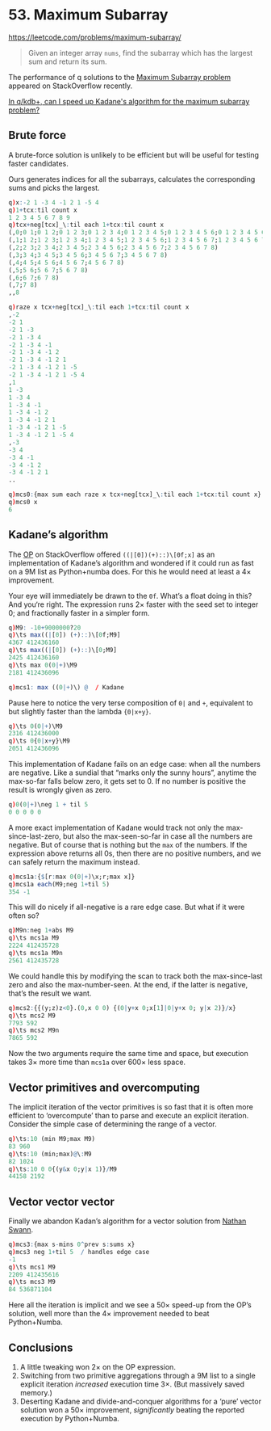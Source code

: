 # 53. Maximum Subarray

https://leetcode.com/problems/maximum-subarray/

> Given an integer array `nums`, find the subarray which has the largest sum and return its sum.

The performance of q solutions to the [Maximum Subarray problem](https://en.wikipedia.org/wiki/Maximum_subarray_problem "Wikipedia") appeared on StackOverflow recently.

[In q/kdb+, can I speed up Kadane's algorithm for the maximum subarray problem?](https://stackoverflow.com/questions/74508773/ "StackOverflow")

## Brute force

A  brute-force solution is unlikely to be efficient but will be useful for testing faster candidates. 

Ours generates indices for all the subarrays, calculates the corresponding sums and picks the largest.

```q
q)x:-2 1 -3 4 -1 2 1 -5 4
q)1+tcx:til count x
1 2 3 4 5 6 7 8 9
q)tcx+neg[tcx]_\:til each 1+tcx:til count x
(,0;0 1;0 1 2;0 1 2 3;0 1 2 3 4;0 1 2 3 4 5;0 1 2 3 4 5 6;0 1 2 3 4 5 6 7;0 1 2 3 4 5 6 7 8)
(,1;1 2;1 2 3;1 2 3 4;1 2 3 4 5;1 2 3 4 5 6;1 2 3 4 5 6 7;1 2 3 4 5 6 7 8)
(,2;2 3;2 3 4;2 3 4 5;2 3 4 5 6;2 3 4 5 6 7;2 3 4 5 6 7 8)
(,3;3 4;3 4 5;3 4 5 6;3 4 5 6 7;3 4 5 6 7 8)
(,4;4 5;4 5 6;4 5 6 7;4 5 6 7 8)
(,5;5 6;5 6 7;5 6 7 8)
(,6;6 7;6 7 8)
(,7;7 8)
,,8

q)raze x tcx+neg[tcx]_\:til each 1+tcx:til count x
,-2
-2 1
-2 1 -3
-2 1 -3 4
-2 1 -3 4 -1
-2 1 -3 4 -1 2
-2 1 -3 4 -1 2 1
-2 1 -3 4 -1 2 1 -5
-2 1 -3 4 -1 2 1 -5 4
,1
1 -3
1 -3 4
1 -3 4 -1
1 -3 4 -1 2
1 -3 4 -1 2 1
1 -3 4 -1 2 1 -5
1 -3 4 -1 2 1 -5 4
,-3
-3 4
-3 4 -1
-3 4 -1 2
-3 4 -1 2 1
..

q)mcs0:{max sum each raze x tcx+neg[tcx]_\:til each 1+tcx:til count x}
q)mcs0 x
6
```

## Kadane’s algorithm 

The [OP](https://stackoverflow.com/users/5836951/gabi) on StackOverflow offered `((|[0])(+)::)\[0f;x]` as an implementation of Kadane’s algorithm and wondered if it could run as fast on a 9M list as Python+numba does. For this he would need at least a 4× improvement. 

Your eye will immediately be drawn to the `0f`. What’s a float doing in this? 
And you‘re right. The expression runs 2× faster with the seed set to integer 0; and fractionally faster in a simpler form.

```q
q)M9: -10+9000000?20
q)\ts max((|[0]) (+)::)\[0f;M9]
4367 412436160
q)\ts max((|[0]) (+)::)\[0;M9]
2425 412436160
q)\ts max 0(0|+)\M9
2181 412436096

q)mcs1: max ((0|+)\) @  / Kadane
```

Pause here to notice the very terse composition of `0|` and `+`, equivalent to but slightly faster than the lambda `{0|x+y}`.

```q
q)\ts 0(0|+)\M9
2316 412436000
q)\ts 0{0|x+y}\M9
2051 412436096
```

This implementation of Kadane fails on an edge case: when all the numbers are negative. 
Like a sundial that “marks only the sunny hours”, anytime the max-so-far falls below zero, it gets set to 0. 
If no number is positive the result is wrongly given as zero.

```q
q)0(0|+)\neg 1 + til 5
0 0 0 0 0
```

A more exact implementation of Kadane would track not only the max-since-last-zero, but also the max-seen-so-far in case all the numbers are negative. 
But of course that is nothing but the `max` of the numbers. 
If the expression above returns all 0s, then there are no positive numbers, and we can safely return the maximum instead. 

```q
q)mcs1a:{$[r:max 0(0|+)\x;r;max x]} 
q)mcs1a each(M9;neg 1+til 5)
354 -1
```

This will do nicely if all-negative is a rare edge case. But what if it were often so?

```q
q)M9n:neg 1+abs M9
q)\ts mcs1a M9
2224 412435728
q)\ts mcs1a M9n
2561 412435728
```

We could handle this by modifying the scan to track both the max-since-last zero and also the max-number-seen. At the end, if the latter is negative, that’s the result we want. 

```q
q)mcs2:{{(y;z)z<0}.(0,x 0 0) {(0|y+x 0;x[1]|0|y+x 0; y|x 2)}/x}
q)\ts mcs2 M9
7793 592
q)\ts mcs2 M9n
7865 592
```

Now the two arguments require the same time and space, but execution takes 3× more time than `mcs1a` over 600× less space.


## Vector primitives and overcomputing

The implicit iteration of the vector primitives is so fast that it is often more efficient to ‘overcompute’ than to parse and execute an explicit iteration.
Consider the simple case of determining the range of a vector.

```q
q)\ts:10 (min M9;max M9)
83 960
q)\ts:10 (min;max)@\:M9
82 1024
q)\ts:10 0 0{(y&x 0;y|x 1)}/M9
44158 2192
```

## Vector vector vector

Finally we abandon Kadan’s algorithm for a vector solution from [Nathan Swann](https://stackoverflow.com/users/20498489/nathanswann-aquaq).

```q
q)mcs3:{max s-mins 0^prev s:sums x}
q)mcs3 neg 1+til 5  / handles edge case
-1
q)\ts mcs1 M9
2209 412435616
q)\ts mcs3 M9
84 536871104
```

Here all the iteration is implicit and we see a 50× speed-up from the OP’s solution, well more than the 4× improvement needed to beat Python+Numba.


## Conclusions

1. A little tweaking won 2× on the OP expression.
2. Switching from two primitive aggregations through a 9M list to a single explicit iteration *increased* execution time 3×. (But massively saved memory.)
3. Deserting Kadane and divide-and-conquer algorithms for a ‘pure’ vector solution won a 50× improvement, *significantly* beating the reported execution by Python+Numba.
